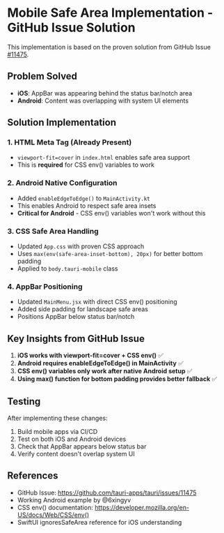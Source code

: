 # Mobile Safe Area Implementation - GitHub Issue Solution

This implementation is based on the proven solution from GitHub Issue [#11475](https://github.com/tauri-apps/tauri/issues/11475).

## Problem Solved

- **iOS**: AppBar was appearing behind the status bar/notch area
- **Android**: Content was overlapping with system UI elements 

## Solution Implementation

### 1. HTML Meta Tag (Already Present)
- `viewport-fit=cover` in `index.html` enables safe area support
- This is **required** for CSS env() variables to work

### 2. Android Native Configuration
- Added `enableEdgeToEdge()` to `MainActivity.kt`
- This enables Android to respect safe area insets
- **Critical for Android** - CSS env() variables won't work without this

### 3. CSS Safe Area Handling
- Updated `App.css` with proven CSS approach
- Uses `max(env(safe-area-inset-bottom), 20px)` for better bottom padding
- Applied to `body.tauri-mobile` class

### 4. AppBar Positioning
- Updated `MainMenu.jsx` with direct CSS env() positioning
- Added side padding for landscape safe areas
- Positions AppBar below status bar/notch

## Key Insights from GitHub Issue

1. **iOS works with viewport-fit=cover + CSS env()** ✅
2. **Android requires enableEdgeToEdge() in MainActivity** ✅  
3. **CSS env() variables only work after native Android setup** ✅
4. **Using max() function for bottom padding provides better fallback** ✅

## Testing

After implementing these changes:
1. Build mobile apps via CI/CD
2. Test on both iOS and Android devices
3. Check that AppBar appears below status bar
4. Verify content doesn't overlap system UI

## References

- GitHub Issue: https://github.com/tauri-apps/tauri/issues/11475
- Working Android example by @6xingyv
- CSS env() documentation: https://developer.mozilla.org/en-US/docs/Web/CSS/env()
- SwiftUI ignoresSafeArea reference for iOS understanding
